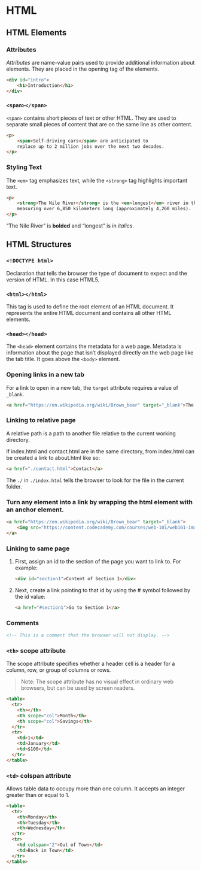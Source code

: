 # HTML

## HTML Elements

### Attributes

*Attributes* are name-value pairs used to provide additional information about elements. They are placed in the opening tag of the elements.

```HTML
<div id="intro">
    <h1>Introduction</h1>
</div>
```

### `<span></span>`

`<span>` contains short pieces of text or other HTML. They are used to separate small pieces of content that are on the same line as other content.

```HTML
<p>
    <span>Self-driving cars</span> are anticipated to 
    replace up to 2 million jobs over the next two decades.
</p>
```

### Styling Text

The `<em>` tag emphasizes text, while the `<strong>` tag highlights important text.

```HTML
<p>
    <strong>The Nile River</strong> is the <em>longest</em> river in the world, 
    measuring over 6,850 kilometers long (approximately 4,260 miles).
</p>
```

“The Nile River” is **bolded** and “longest” is in _italics_.

## HTML Structures

### `<!DOCTYPE html>`

Declaration that tells the browser the type of document to expect and the version of HTML. In this case HTML5.

### `<html></html>`

This tag is used to define the root element of an HTML document. It represents the entire HTML document and contains all other HTML elements.

### `<head></head>`

The `<head>` element contains the metadata for a web page. Metadata is information about the page that isn’t displayed directly on the web page like the tab title. It goes above the `<body>` element.

### Opening links in a new tab

For a link to open in a new tab, the `target` attribute requires a value of `_blank`.

```html
<a href="https://en.wikipedia.org/wiki/Brown_bear" target="_blank">The Brown Bear</a>
```

### Linking to relative page

A relative path is a path to another file relative to the current working directory.

If index.html and contact.html are in the same directory, from index.html can be created a link to about.html like so:

```html
<a href="./contact.html">Contact</a>
```

The `./` in `./index.html` tells the browser to look for the file in the current folder.

###  Turn any element into a link by wrapping the html element with an anchor element.

```html
<a href="https://en.wikipedia.org/wiki/Brown_bear" target="_blank">
    <img src="https://content.codecademy.com/courses/web-101/web101-image_brownbear.jpg" alt="A Brown bear"/>
</a>
```

### Linking to same page

1. First, assign an id to the section of the page you want to link to. For example:
    ```html
    <div id="section1">Content of Section 1</div>
    ```
2. Next, create a link pointing to that id by using the # symbol followed by the id value:
    ```html
    <a href="#section1">Go to Section 1</a>
    ```
### Comments

```html
<!-- This is a comment that the browser will not display. -->
```

### `<th>` scope attribute

The scope attribute specifies whether a header cell is a header for a column, row, or group of columns or rows.

>Note: The scope attribute has no visual effect in ordinary web browsers, but can be used by screen readers.

```html
<table>
  <tr>
    <th></th>
    <th scope="col">Month</th>
    <th scope="col">Savings</th>
  </tr>
  <tr>
    <td>1</td>
    <td>January</td>
    <td>$100</td>
  </tr>
</table>
```

### `<td>` colspan attribute

Allows table data to occupy more than one column. It accepts an integer greater than or equal to 1.

```html
<table>
  <tr>
    <th>Monday</th>
    <th>Tuesday</th>
    <th>Wednesday</th>
  </tr>
  <tr>
    <td colspan="2">Out of Town</td>
    <td>Back in Town</td>
  </tr>
</table>
```

